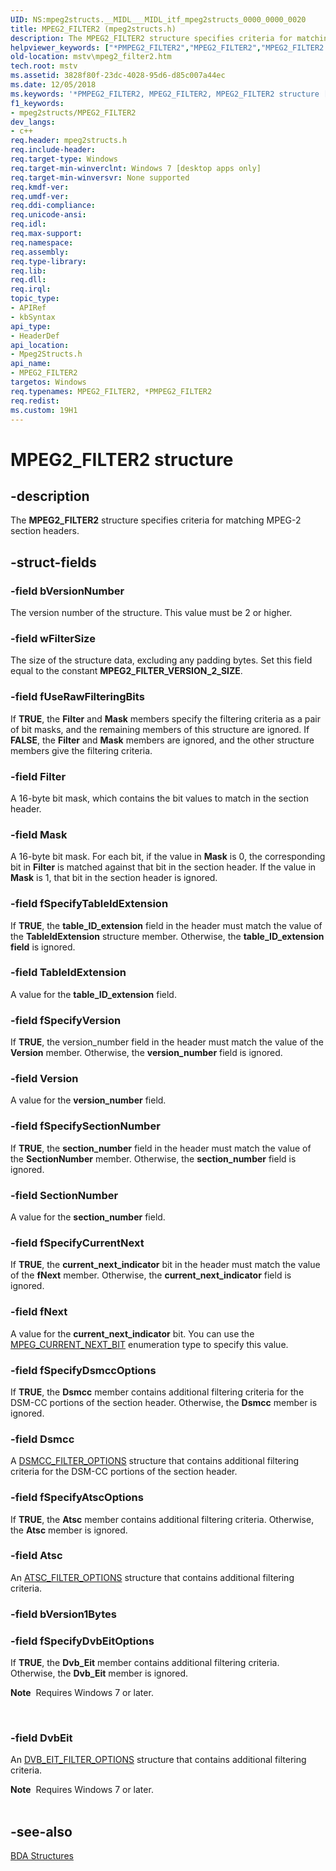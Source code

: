 ```yaml
---
UID: NS:mpeg2structs.__MIDL___MIDL_itf_mpeg2structs_0000_0000_0020
title: MPEG2_FILTER2 (mpeg2structs.h)
description: The MPEG2_FILTER2 structure specifies criteria for matching MPEG-2 section headers.
helpviewer_keywords: ["*PMPEG2_FILTER2","MPEG2_FILTER2","MPEG2_FILTER2 structure [Microsoft TV Technologies]","PMPEG2_FILTER2","PMPEG2_FILTER2 structure pointer [Microsoft TV Technologies]","mpeg2structs/MPEG2_FILTER","mpeg2structs/PMPEG2_FILTER2","mstv.mpeg2_filter2"]
old-location: mstv\mpeg2_filter2.htm
tech.root: mstv
ms.assetid: 3828f80f-23dc-4028-95d6-d85c007a44ec
ms.date: 12/05/2018
ms.keywords: '*PMPEG2_FILTER2, MPEG2_FILTER2, MPEG2_FILTER2 structure [Microsoft TV Technologies], PMPEG2_FILTER2, PMPEG2_FILTER2 structure pointer [Microsoft TV Technologies], mpeg2structs/MPEG2_FILTER, mpeg2structs/PMPEG2_FILTER2, mstv.mpeg2_filter2'
f1_keywords:
- mpeg2structs/MPEG2_FILTER2
dev_langs:
- c++
req.header: mpeg2structs.h
req.include-header: 
req.target-type: Windows
req.target-min-winverclnt: Windows 7 [desktop apps only]
req.target-min-winversvr: None supported
req.kmdf-ver: 
req.umdf-ver: 
req.ddi-compliance: 
req.unicode-ansi: 
req.idl: 
req.max-support: 
req.namespace: 
req.assembly: 
req.type-library: 
req.lib: 
req.dll: 
req.irql: 
topic_type:
- APIRef
- kbSyntax
api_type:
- HeaderDef
api_location:
- Mpeg2Structs.h
api_name:
- MPEG2_FILTER2
targetos: Windows
req.typenames: MPEG2_FILTER2, *PMPEG2_FILTER2
req.redist: 
ms.custom: 19H1
---
```


# MPEG2_FILTER2 structure


## -description



The <b>MPEG2_FILTER2</b> structure specifies criteria for matching MPEG-2 section headers.




## -struct-fields




### -field bVersionNumber

The version number of the structure. This value must be 2 or higher.
          


### -field wFilterSize

The size of the structure data, excluding any padding bytes. Set this field equal to the constant <b>MPEG2_FILTER_VERSION_2_SIZE</b>.
          


### -field fUseRawFilteringBits

If <b>TRUE</b>, the <b>Filter</b> and <b>Mask</b> members specify the filtering criteria as a pair of bit masks, and the remaining members of this structure are ignored. If <b>FALSE</b>, the <b>Filter</b> and <b>Mask</b> members are ignored, and the other structure members give the filtering criteria.


### -field Filter

A 16-byte bit mask, which contains the bit values to match in the section header.


### -field Mask

A 16-byte bit mask. For each bit, if the value in <b>Mask</b> is 0, the corresponding bit in <b>Filter</b> is matched against that bit in the section header. If the value in <b>Mask</b> is 1, that bit in the section header is ignored.


### -field fSpecifyTableIdExtension

If <b>TRUE</b>, the <b>table_ID_extension</b> field in the header must match the value of the <b>TableIdExtension</b> structure member. Otherwise, the <b>table_ID_extension field</b> is ignored.


### -field TableIdExtension

A value for the <b>table_ID_extension</b> field.
          


### -field fSpecifyVersion

If <b>TRUE</b>, the version_number field in the header must match the value of the <b>Version</b>  member. Otherwise, the <b>version_number</b> field is ignored.
          


### -field Version

A value for the <b>version_number</b> field.
          


### -field fSpecifySectionNumber

If <b>TRUE</b>, the <b>section_number</b> field in the header must match the value of the <b>SectionNumber</b>  member. Otherwise, the <b>section_number</b> field is ignored.
          


### -field SectionNumber

A value for the <b>section_number</b> field.
          


### -field fSpecifyCurrentNext

If <b>TRUE</b>, the <b>current_next_indicator</b> bit in the header must match the value of the <b>fNext</b> member. Otherwise, the <b>current_next_indicator</b> field is ignored.


### -field fNext

A value for the <b>current_next_indicator</b> bit. You can use the <a href="https://docs.microsoft.com/previous-versions/windows/desktop/api/mpeg2structs/ne-mpeg2structs-mpeg_current_next_bit">MPEG_CURRENT_NEXT_BIT</a> enumeration type to specify this value.
          


### -field fSpecifyDsmccOptions

If <b>TRUE</b>, the <b>Dsmcc</b> member contains additional filtering criteria for the DSM-CC portions of the section header. Otherwise, the <b>Dsmcc</b> member is ignored.


### -field Dsmcc

A <a href="https://docs.microsoft.com/previous-versions/windows/desktop/api/mpeg2structs/ns-mpeg2structs-dsmcc_filter_options">DSMCC_FILTER_OPTIONS</a> structure that contains additional filtering criteria for the DSM-CC portions of the section header.
          


### -field fSpecifyAtscOptions

If <b>TRUE</b>, the <b>Atsc</b> member contains additional filtering criteria. Otherwise, the <b>Atsc</b> member is ignored.


### -field Atsc

An <a href="https://docs.microsoft.com/previous-versions/windows/desktop/api/mpeg2structs/ns-mpeg2structs-atsc_filter_options">ATSC_FILTER_OPTIONS</a> structure that contains additional filtering criteria.


### -field bVersion1Bytes

 


### -field fSpecifyDvbEitOptions

If <b>TRUE</b>, the <b>Dvb_Eit</b> member contains additional filtering criteria. Otherwise, the <b>Dvb_Eit</b> member is ignored. <div class="alert"><b>Note</b>  Requires Windows 7 or later.</div>
<div> </div>



### -field DvbEit

An <a href="https://docs.microsoft.com/previous-versions/windows/desktop/api/mpeg2structs/ns-mpeg2structs-dvb_eit_filter_options">DVB_EIT_FILTER_OPTIONS</a> structure that contains additional filtering criteria. 



          

<div class="alert"><b>Note</b>  Requires Windows 7 or later.</div>
<div> </div>

## -see-also




<a href="https://docs.microsoft.com/previous-versions/windows/desktop/mstv/bda-structures">BDA Structures</a>
 

 

